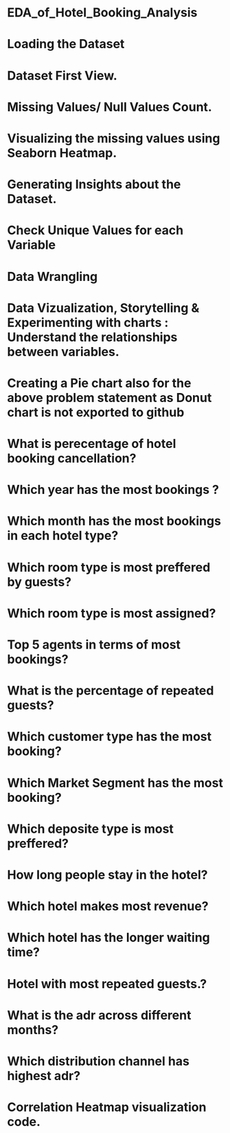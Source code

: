 # EDA_of_Hotel_Booking_Analysis

# Loading the Dataset

# Dataset First View.

# Missing Values/ Null Values Count.

# Visualizing the missing values using Seaborn Heatmap.
# Generating Insights about the Dataset.

# Check Unique Values for each Variable

# Data Wrangling

# Data Vizualization, Storytelling & Experimenting with charts : Understand the relationships between variables.

# Creating a Pie chart also for the above problem statement as Donut chart is not exported to github

# What is perecentage of hotel booking cancellation?

# Which year has the most bookings ?

# Which month has the most bookings in each hotel type?

# Which room type is most preffered by guests?

# Which room type is most assigned?

# Top 5 agents in terms of most bookings?

# What is the percentage of repeated guests?

# Which customer type has the most booking?

# Which Market Segment has the most booking?

# Which deposite type is most preffered?

# How long people stay in the hotel?

# Which hotel makes most revenue?

# Which hotel has the longer waiting time?

# Hotel with most repeated guests.?

# What is the adr across different months?

# Which distribution channel has highest adr?

# Correlation Heatmap visualization code.
